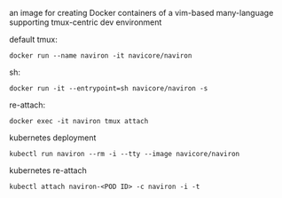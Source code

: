 an image for creating Docker containers of a vim-based many-language supporting tmux-centric dev environment

default tmux:

```console
docker run --name naviron -it navicore/naviron
```

sh:

```console
docker run -it --entrypoint=sh navicore/naviron -s
```

re-attach:

```console
docker exec -it naviron tmux attach
```

kubernetes deployment

```console
kubectl run naviron --rm -i --tty --image navicore/naviron
```

kubernetes re-attach

```console
kubectl attach naviron-<POD ID> -c naviron -i -t
```

